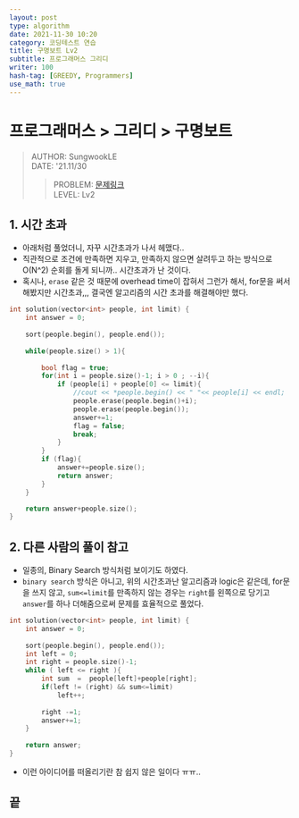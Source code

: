 ```yaml
---
layout: post
type: algorithm
date: 2021-11-30 10:20
category: 코딩테스트 연습
title: 구명보트 Lv2
subtitle: 프로그래머스 그리디
writer: 100
hash-tag: [GREEDY, Programmers]
use_math: true
---
```



# 프로그래머스 > 그리디 > 구명보트
> AUTHOR: SungwookLE    
> DATE: '21.11/30  
>> PROBLEM: [문제링크](https://programmers.co.kr/learn/courses/30/lessons/42885)  
>> LEVEL: Lv2    

## 1. 시간 초과

- 아래처럼 풀었더니, 자꾸 시간초과가 나서 헤맸다..
- 직관적으로 조건에 만족하면 지우고, 만족하지 않으면 살려두고 하는 방식으로 O(N^2) 순회를 돌게 되니까.. 시간초과가 난 것이다.
- 혹시나, `erase` 같은 것 때문에 overhead time이 잡혀서 그런가 해서, for문을 써서 해봤지만 시간초과,,, 결국엔 알고리즘의 시간 초과를 해결해야만 했다.

```c++
int solution(vector<int> people, int limit) {
    int answer = 0;
    
    sort(people.begin(), people.end());
    
    while(people.size() > 1){
        
        bool flag = true;
        for(int i = people.size()-1; i > 0 ; --i){
            if (people[i] + people[0] <= limit){
                //cout << *people.begin() << " "<< people[i] << endl;
                people.erase(people.begin()+i);
                people.erase(people.begin());
                answer+=1;
                flag = false;
                break;
            }
        }
        if (flag){
            answer+=people.size();
            return answer;
        }
    }

    return answer+people.size();
}
```

## 2. 다른 사람의 풀이 참고
- 일종의, Binary Search 방식처럼 보이기도 하였다.
- `binary search` 방식은 아니고, 위의 시간초과난 알고리즘과 logic은 같은데, for문을 쓰지 않고, `sum<=limit`를 만족하지 않는 경우는 `right`를 왼쪽으로 당기고 `answer`를 하나 더해줌으로써 문제를 효율적으로 풀었다.

```c++
int solution(vector<int> people, int limit) {
    int answer = 0;
    
    sort(people.begin(), people.end());
    int left = 0;
    int right = people.size()-1;
    while ( left <= right ){
        int sum  =  people[left]+people[right];
        if(left != (right) && sum<=limit)
            left++;
        
        right -=1;
        answer+=1;
    }
   
    return answer;
}
```

- 이런 아이디어를 떠올리기란 참 쉽지 않은 일이다 ㅠㅠ..

## 끝